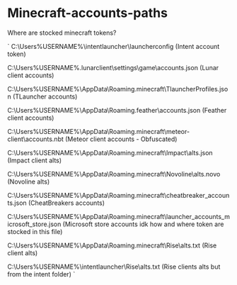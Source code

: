 # Minecraft-accounts-paths
Where are stocked minecraft tokens?


`
C:\Users\%USERNAME%\intentlauncher\launcherconfig (Intent account token)

C:\Users\%USERNAME%\.lunarclient\settings\game\accounts.json (Lunar client accounts)

C:\Users\%USERNAME%\AppData\Roaming\.minecraft\TlauncherProfiles.json (TLauncher accounts)

C:\Users\%USERNAME%\AppData\Roaming\.feather\accounts.json (Feather client accounts)

C:\Users\%USERNAME%\AppData\Roaming\.minecraft\meteor-client\accounts.nbt (Meteor client accounts - Obfuscated)

C:\Users\%USERNAME%\AppData\Roaming\.minecraft\Impact\alts.json (Impact client alts)

C:\Users\%USERNAME%\AppData\Roaming\.minecraft\Novoline\alts.novo (Novoline alts)

C:\Users\%USERNAME%\AppData\Roaming\.minecraft\cheatbreaker_accounts.json (CheatBreakers accounts)

C:\Users\%USERNAME%\AppData\Roaming\.minecraft\launcher_accounts_microsoft_store.json (Microsoft store accounts idk how and where token are stocked in this file)

C:\Users\%USERNAME%\AppData\Roaming\.minecraft\Rise\alts.txt (Rise client alts)

C:\Users\%USERNAME%\intentlauncher\Rise\alts.txt (Rise clients alts but from the intent folder)
`
